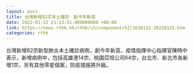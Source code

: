 ```yaml
---
layout: post
title: 台灣新增82宗本土確診　創今年新高
date: 2022-01-22 21:13:51.000000000 +08:00
link: https://news.rthk.hk/rthk/ch/component/k2/1630112-20220122.htm
categories: rthk
---
```


台灣新增82宗新型肺炎本土確診病例，創今年新高，疫情指揮中心指揮官陳時中表示，新增病例中，包括高雄港14宗、桃園亞旭公司64宗，台北市、新北市各新增1宗，另有其他零星個案，防疫措施將升級。
